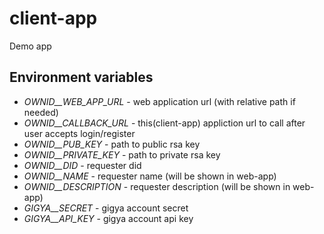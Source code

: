 # client-app
Demo app

## Environment variables
- *OWNID__WEB_APP_URL* - web application url (with relative path if needed)
- *OWNID__CALLBACK_URL* - this(client-app) appliction url to call after user accepts login/register
- *OWNID__PUB_KEY* - path to public rsa key
- *OWNID__PRIVATE_KEY* - path to private rsa key
- *OWNID__DID* - requester did
- *OWNID__NAME* - requester name (will be shown in web-app)
- *OWNID__DESCRIPTION* - requester description (will be shown in web-app)
- *GIGYA__SECRET* - gigya account secret
- *GIGYA__API_KEY* - gigya account api key